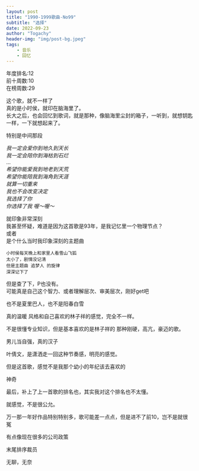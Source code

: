 ```yaml
---
layout: post
title: "1990-1999歌曲-No99"
subtitle: "选择"
date: 2022-09-23
author: "Togachy"
header-img: "img/post-bg.jpeg"
tags:
    - 音乐
    - 回忆
---
```


年度排名:12  
前十周数:10  
在榜周数:29  

这个歌，就不一样了  
真的是小时侯，就印在脑海里了。  
长大之后，也会回忆到歌词，就是那种，像脑海里尘封的箱子，一听到，就想钥匙一样，一下就想起来了。

特别是中间那段

*我一定会爱你到地久到天长*  
*我一定会陪你到海枯到石烂*  
...  
*希望你能爱我到地老到天荒*  
*希望你能陪我到海角到天涯*  
*就算一切重来*  
*我也不会改变决定*  
*我选择了你*  
*你选择了我 喔～喔～*

就印象非常深刻  
我甚至怀疑，难道是因为这首歌是93年，是我记忆里一个物理节点？  
或者  
是个什么当时我印象深刻的主题曲  
```
小时侯每天晚上和家里人看雪山飞狐
太小了，剧情没记清
但是主题曲 追梦人 的旋律
深深记下了
```

但是查了下，P也没有。  
可能真是自己这个智力、或者理解层次、审美层次，刚好get吧

也不是夏里巴人，也不是阳春白雪

真的温暖
风格和自己喜欢的林子祥的感觉，完全不一样。

不是很懂专业知识，但是基本喜欢的是林子祥的 那种刚硬，高亢，豪迈的歌。

男儿当自强，真的汉子

叶倩文，是潇洒走一回这种节奏感，明亮的感觉。

但是这首歌，感觉不是我那个幼小的年纪该去喜欢的

神奇


最后，补上了上一首歌的排名也，其实我对这个排名也不太懂。

就感觉，不是很公允。

万一那一年好作品特别特别多，歌可能差一点点，但是进不了前10，岂不是就很冤

有点像现在很多的公司政策

末尾排序裁员

无聊，无奈